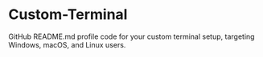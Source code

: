 # Custom-Terminal
 GitHub README.md profile code for your custom terminal setup, targeting Windows, macOS, and Linux users.
